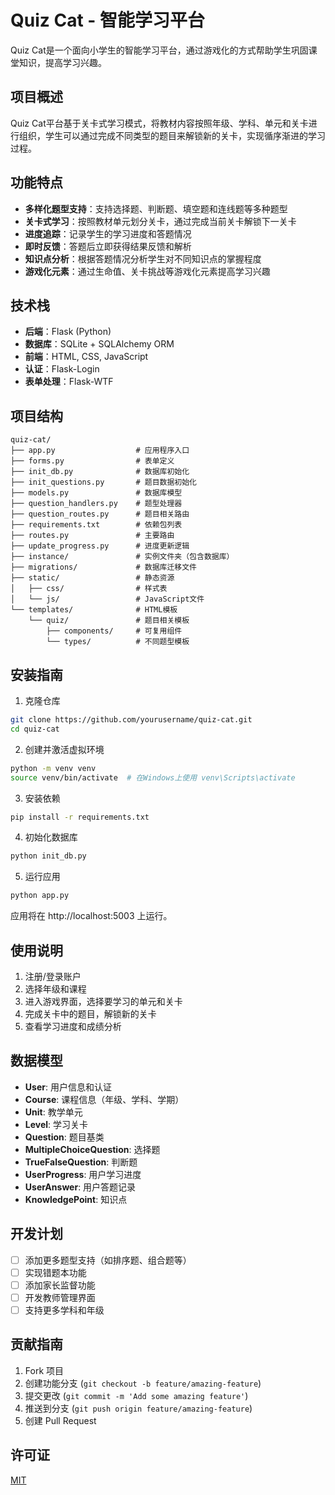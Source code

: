# Quiz Cat - 智能学习平台

Quiz Cat是一个面向小学生的智能学习平台，通过游戏化的方式帮助学生巩固课堂知识，提高学习兴趣。

## 项目概述

Quiz Cat平台基于关卡式学习模式，将教材内容按照年级、学科、单元和关卡进行组织，学生可以通过完成不同类型的题目来解锁新的关卡，实现循序渐进的学习过程。

## 功能特点

- **多样化题型支持**：支持选择题、判断题、填空题和连线题等多种题型
- **关卡式学习**：按照教材单元划分关卡，通过完成当前关卡解锁下一关卡
- **进度追踪**：记录学生的学习进度和答题情况
- **即时反馈**：答题后立即获得结果反馈和解析
- **知识点分析**：根据答题情况分析学生对不同知识点的掌握程度
- **游戏化元素**：通过生命值、关卡挑战等游戏化元素提高学习兴趣

## 技术栈

- **后端**：Flask (Python)
- **数据库**：SQLite + SQLAlchemy ORM
- **前端**：HTML, CSS, JavaScript
- **认证**：Flask-Login
- **表单处理**：Flask-WTF

## 项目结构

```
quiz-cat/
├── app.py                  # 应用程序入口
├── forms.py                # 表单定义
├── init_db.py              # 数据库初始化
├── init_questions.py       # 题目数据初始化
├── models.py               # 数据库模型
├── question_handlers.py    # 题型处理器
├── question_routes.py      # 题目相关路由
├── requirements.txt        # 依赖包列表
├── routes.py               # 主要路由
├── update_progress.py      # 进度更新逻辑
├── instance/               # 实例文件夹（包含数据库）
├── migrations/             # 数据库迁移文件
├── static/                 # 静态资源
│   ├── css/                # 样式表
│   └── js/                 # JavaScript文件
└── templates/              # HTML模板
    └── quiz/               # 题目相关模板
        ├── components/     # 可复用组件
        └── types/          # 不同题型模板
```

## 安装指南

1. 克隆仓库
```bash
git clone https://github.com/yourusername/quiz-cat.git
cd quiz-cat
```

2. 创建并激活虚拟环境
```bash
python -m venv venv
source venv/bin/activate  # 在Windows上使用 venv\Scripts\activate
```

3. 安装依赖
```bash
pip install -r requirements.txt
```

4. 初始化数据库
```bash
python init_db.py
```

5. 运行应用
```bash
python app.py
```

应用将在 http://localhost:5003 上运行。

## 使用说明

1. 注册/登录账户
2. 选择年级和课程
3. 进入游戏界面，选择要学习的单元和关卡
4. 完成关卡中的题目，解锁新的关卡
5. 查看学习进度和成绩分析

## 数据模型

- **User**: 用户信息和认证
- **Course**: 课程信息（年级、学科、学期）
- **Unit**: 教学单元
- **Level**: 学习关卡
- **Question**: 题目基类
- **MultipleChoiceQuestion**: 选择题
- **TrueFalseQuestion**: 判断题
- **UserProgress**: 用户学习进度
- **UserAnswer**: 用户答题记录
- **KnowledgePoint**: 知识点

## 开发计划

- [ ] 添加更多题型支持（如排序题、组合题等）
- [ ] 实现错题本功能
- [ ] 添加家长监督功能
- [ ] 开发教师管理界面
- [ ] 支持更多学科和年级

## 贡献指南

1. Fork 项目
2. 创建功能分支 (`git checkout -b feature/amazing-feature`)
3. 提交更改 (`git commit -m 'Add some amazing feature'`)
4. 推送到分支 (`git push origin feature/amazing-feature`)
5. 创建 Pull Request

## 许可证

[MIT](LICENSE)